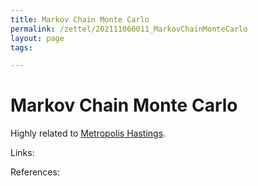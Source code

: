```yaml
---
title: Markov Chain Monte Carlo
permalink: /zettel/202111060011_MarkovChainMonteCarlo
layout: page
tags: 

---
```

# Markov Chain Monte Carlo

Highly related to [Metropolis Hastings](202101161359_metropolisHastings).


Links: 

References: 


